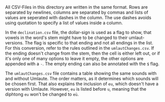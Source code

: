 All CSV-Files in this directory are written in the same format. Rows are separated by newlines, columns are separated by commas and lists of values are seperated with dashes in the column. The use dashes avoids using quotation to specify a list of values inside a column.

In the `declination.csv` file, the dollar-sign is used as a flag to show, that vowels in the word's stem might have to be changed to their umlaut-versions. The flag is specific to that ending and not all endings in the list. For this conversion, refer to the rules outlined in the `umlautChanges.csv`. If the ending doesn't change from the stem, then the cell is either left out, or if it's only one of many options to leave it empty, the other options are appended with a `-`. The empty ending can also be annotated with the `$` flag.

The `umlautChanges.csv` file contains a table showing the same sounds with and without Umlaute. The order matters, as it determines which sounds will be chosen first. That also explains the inclusion of `eu`, which doesn't have a version with Umlaute. However, `eu` is listed before `u`, meaning that the diphtong `eu` won't be changed to `eü`.
